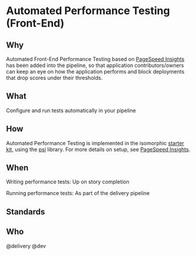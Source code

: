 # Automated Performance Testing (Front-End)

## Why

Automated Front-End Performance Testing based on [PageSpeed Insights](https://developers.google.com/speed/pagespeed/insights/) has been added into the pipeline, so that application contributors/owners can keep an eye on how the application performs and block deployments that drop scores under their thresholds.

## What

Configure and run tests automatically in your pipeline

## How

Automated Performance Testing is implemented in the isomorphic [starter kit](../../development/starter-kits.md), using the [psi](https://www.npmjs.com/package/psi) library. For more details on setup, see [PageSpeed Insights](https://developers.google.com/speed/pagespeed/insights/).

## When

Writing performance tests: Up on story completion

Running performance tests: As part of the delivery pipeline

## Standards

## Who
@delivery @dev
